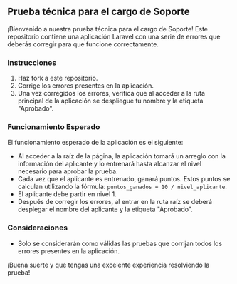 ## Prueba técnica para el cargo de Soporte

¡Bienvenido a nuestra prueba técnica para el cargo de Soporte! Este repositorio contiene una aplicación Laravel con una serie de errores que deberás corregir para que funcione correctamente.

### Instrucciones

1. Haz fork a este repositorio.
2. Corrige los errores presentes en la aplicación.
3. Una vez corregidos los errores, verifica que al acceder a la ruta principal de la aplicación se despliegue tu nombre y la etiqueta "Aprobado".

### Funcionamiento Esperado

El funcionamiento esperado de la aplicación es el siguiente:

- Al acceder a la raíz de la página, la aplicación tomará un arreglo con la información del aplicante y lo entrenará hasta alcanzar el nivel necesario para aprobar la prueba.
- Cada vez que el aplicante es entrenado, ganará puntos. Estos puntos se calculan utilizando la fórmula: `puntos_ganados = 10 / nivel_aplicante`.
- El aplicante debe partir en nivel 1.
- Después de corregir los errores, al entrar en la ruta raíz se deberá desplegar el nombre del aplicante y la etiqueta "Aprobado".

### Consideraciones

- Solo se considerarán como válidas las pruebas que corrijan todos los errores presentes en la aplicación.

¡Buena suerte y que tengas una excelente experiencia resolviendo la prueba!
